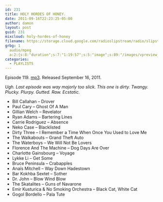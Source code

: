 ```yaml
---
id: 231
title: HOLY HORDES OF HONEY.
date: 2011-09-16T22:23:25-05:00
author: damon
layout: post
guid: 231
mixcloud: holy-hordes-of-honey
filename: https://storage.cloud.google.com/radioslipstream/radio/slipstream-119.mp3
grbg: 1
  audio/mpeg
  a:2:{s:8:"duration";s:7:"1:19:57";s:5:"image";s:89:"/images/vpreview_center.png";}
categories:
  - PLAYLISTS
---
```


Episode 119. [mp3](https://storage.cloud.google.com/radioslipstream/radio/slipstream-119.mp3). Released September 16, 2011.

_Ugh. Last episode was way majorly too slick. This one is dirty. Twangy. Plucky. Plurpy. Gutted. Raw. Ecstatic._

- Bill Callahan – Drover
- Paul Cary – Ghost Of A Man
- Gillian Welch – Revelator
- Ryan Adams – Bartering Lines
- Carrie Rodriguez – Absence
- Neko Case – Blacklisted
- Dirty Three – I Remember a Time When Once You Used to Love Me
- The Walkabouts – Grand Theft Auto
- The Waterboys – We Will Not Be Lovers
- Florence And The Machine – Dog Days Are Over
- Charlotte Gainsbourg – Voyage
- Lykke Li – Get Some
- Bruce Peninsula – Crabapples
- Anaïs Mitchell – Way Down Hadestown
- Bar Kokhba Sextet – Sother
- Dr. John – Blow Wind Blow
- The Skatalites – Guns of Navarone
- Emir Kusturica & No Smoking Orchestra – Black Cat, White Cat
- Gogol Bordello – Pala Tute
